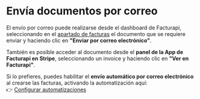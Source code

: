 # Envía documentos por correo

El envío por correo puede realizarse desde el dashboard de Facturapi, seleccionando en el [apartado de facturas](https://dashboard.facturapi.io/invoices) el documento que se requiere enviar y haciendo clic en **"Enviar por correo electrónico"**.

También es posible acceder al documento desde el **panel de la App de Facturapi en Stripe**, seleccionando un invoice y haciendo clic en **"Ver en Facturapi"**.

Si lo prefieres, puedes habilitar el **envío automático por correo electrónico** al crearse las facturas, activando la automatización aquí:  
👉 [Configurar automatizaciones](https://dashboard.stripe.com/settings/apps/io.facturapi.stripe-app.internal)
